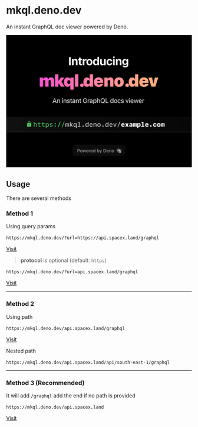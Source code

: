 # mkql.deno.dev

An instant GraphQL doc viewer powered by Deno.

<img src="https://raw.githubusercontent.com/seanghay/mkql/main/mkql.png" width="800">

## Usage

There are several methods

### Method 1

Using query params

```
https://mkql.deno.dev/?url=https://api.spacex.land/graphql
```

[Visit](https://mkql.deno.dev/?url=https://api.spacex.land/graphql)


> **protocol** is optional (default: `https`)

```
https://mkql.deno.dev/?url=api.spacex.land/graphql
```

[Visit](https://mkql.deno.dev/?url=api.spacex.land/graphql)

---

### Method 2

Using path

```
https://mkql.deno.dev/api.spacex.land/graphql
```

[Visit](https://mkql.deno.dev/api.spacex.land/graphql)

Nested path

```
https://mkql.deno.dev/api.spacex.land/api/south-east-1/graphql
```

---

### Method 3 (Recommended)

It will add `/graphql` add the end if no path is provided

```
https://mkql.deno.dev/api.spacex.land
```
[Visit](https://mkql.deno.dev/api.spacex.land)

